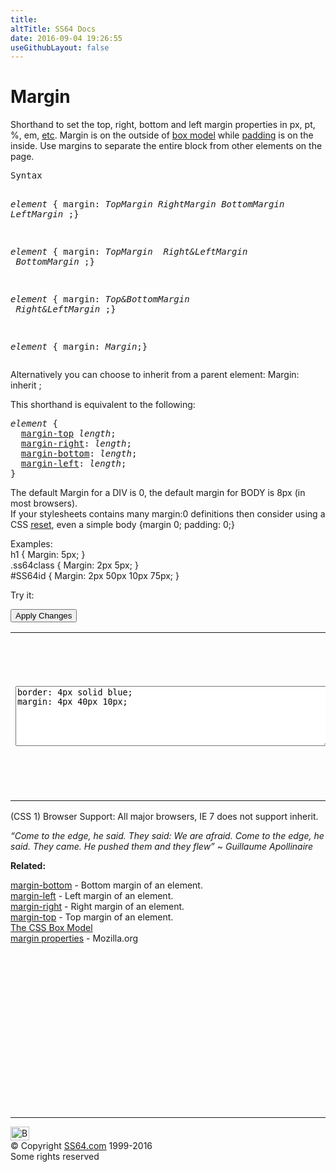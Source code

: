 ```yaml
---
title:
altTitle: SS64 Docs
date: 2016-09-04 19:26:55
useGithubLayout: false
---
```

<!-- #BeginLibraryItem "/Library/head_css.lbi" --><!-- #EndLibraryItem --><h1>Margin</h1>
<p>Shorthand to set the top, right, bottom and left margin properties in <span class="code">px, pt, %, em,</span> <a href="syntax-units.html">etc</a>. Margin is on the outside of <a href="syntax-box-model.html">box model</a> while <a href="padding.html">padding</a> is on the inside. Use margins to separate the entire block from other elements on the page.</p>
<pre>Syntax<i>

element</i> { margin: <i>TopMargin RightMargin BottomMargin LeftMargin </i>;}

<i>element</i> { margin: <i>TopMargin &nbsp;Right&amp;LeftMargin &nbsp;BottomMargin </i>;}

<i>element</i> { margin: <i>Top&amp;BottomMargin &nbsp;Right&amp;LeftMargin </i>;}

<i>element</i> { margin:<i> Margin</i>;}
</pre>
<p>Alternatively you can choose to inherit from a parent element:<span class="code"> Margin: inherit ;</span></p>
<p>This shorthand is equivalent to the following:<br>
</p>
<pre><i>element</i> {
  <a href="margin-top.html">margin-top</a> <i>length</i>;
  <a href="margin-right.html">margin-right</a>: <i>length</i>;
  <a href="margin-bottom.html">margin-bottom</a>: <i>length</i>;
  <a href="margin-left.html">margin-left</a>: <i>length</i>;
}</pre>
<p>The default Margin for a DIV is 0, the default margin for BODY is 8px (in most browsers).<br>
If your stylesheets contains many <span class="code">margin:0</span> definitions then consider using a CSS <a href="http://meyerweb.com/eric/thoughts/2011/01/03/reset-revisited/">reset</a>, even a simple<span class="code"> body {margin 0; padding: 0;}</span></p>
<p>Examples:<br>
  <span class="code">h1 { Margin: 5px;  }<br>
.ss64class { Margin: 2px 5px; }</span><br>
    <span class="code">#SS64id { Margin: 2px 50px 10px 75px;  }</span>    <br>
</p>
<p>Try it:</p><input type="button" onclick="ApplyStyle()" value="Apply Changes">
<table>
  <tbody><tr>
    <td><textarea name="tryit" id="trycode" cols="60" rows="6" onfocus="this.style.background='#fff';" onblur="this.style.background='#eee';" tabindex="1">border: 4px solid blue;
margin: 4px 40px 10px;
</textarea></td>
    <td><div style="border: 1px solid red"><div id="tryresult">This is a sample of text with a CSS border shown in red, containing a second DIV that we can format with CSS.</div></div></td>
  </tr>
</tbody></table>
<p>(CSS 1) Browser Support:  All major browsers, IE 7 does not support <span class="code">inherit</span>.</p>
<p class="quote"><i>“Come to the edge, he said. They said: We are afraid. Come to the edge, he said. They came. He pushed them and they flew” ~ Guillaume Apollinaire</i></p><p><b>Related:</b></p>
<p><a href="margin-bottom.html">margin-bottom</a> - Bottom margin of an element.<br>
<a href="margin-left.html">margin-left</a> - Left margin of an element.<br>
<a href="margin-right.html">margin-right</a> - Right margin of an element.<br>
<a href="margin-top.html">margin-top</a> - Top margin of an element.<br>
<a href="syntax-box-model.html">The CSS Box Model</a><br>
<a href="https://developer.mozilla.org/en-US/docs/CSS/margin">margin properties</a> - Mozilla.org</p><!-- #BeginLibraryItem "/Library/foot_css.lbi" --><p>
<!-- CSS -->
<ins class="adsbygoogle" style="display:inline-block;width:300px;height:250px" data-ad-client="ca-pub-6140977852749469" data-ad-slot="2739097502"></ins>
<script>
(adsbygoogle = window.adsbygoogle || []).push({});
</script></p>
<hr>
<div id="bl" class="footer"><a href="margin.html#"><img src="../images/top.png" width="30" height="22" alt="Back to the Top"></a></div>
<div id="br" class="footer, tagline">© Copyright <a href="http://ss64.com/">SS64.com</a> 1999-2016<br>
Some rights reserved</div><!-- #EndLibraryItem -->

